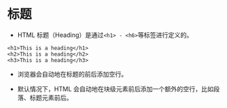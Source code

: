 # 标题

+ HTML 标题（Heading）是通过``` <h1> - <h6> ```等标签进行定义的。

```(html)
<h1>This is a heading</h1>
<h2>This is a heading</h2>
<h3>This is a heading</h3>
```

+ 浏览器会自动地在标题的前后添加空行。

+ 默认情况下，HTML 会自动地在块级元素前后添加一个额外的空行，比如段落、标题元素前后。